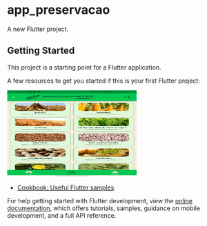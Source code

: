 # app_preservacao

A new Flutter project.

## Getting Started

This project is a starting point for a Flutter application.

A few resources to get you started if this is your first Flutter project:

<a href="https://youtu.be/FRONnF87BdE">
  <img src="https://github.com/Carlos-Eduardo-Guedes-01/insumos/blob/main/apresentacao/Screenshot_20230709-192326.jpg" alt="Clique aqui" width="300" height="200">
</a>



- [Cookbook: Useful Flutter samples](https://docs.flutter.dev/cookbook)

For help getting started with Flutter development, view the
[online documentation](https://docs.flutter.dev/), which offers tutorials,
samples, guidance on mobile development, and a full API reference.
